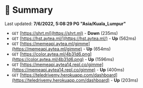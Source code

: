 # 📖 Summary
Last updated: **7/6/2022, 5:08:29 PG "Asia/Kuala_Lumpur"**

- `GET` [https://shrt.ml](https://shrt.ml) - **Down** (235ms)
- `GET` [https://hst.aytea.ml/](https://hst.aytea.ml/) - **Up** (562ms)
- `GET` [https://memeapi.aytea.ml/gimme](https://memeapi.aytea.ml/gimme) - **Up** (654ms)
- `GET` [https://color.aytea.ml/4b31d6.png](https://color.aytea.ml/4b31d6.png) - **Up** (1596ms)
- `GET` [https://memeapi.aytea14.repl.co/gimme](https://memeapi.aytea14.repl.co/gimme) - **Up** (400ms)
- `GET` [https://teledrivemy.herokuapp.com/dashboard](https://teledrivemy.herokuapp.com/dashboard) - **Up** (203ms)
